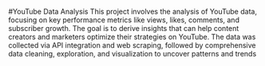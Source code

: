 #YouTube Data Analysis
    This project involves the analysis of YouTube data, focusing on key performance metrics like views, likes, comments, and subscriber growth. The goal is to derive insights that can help content creators and marketers optimize their strategies on YouTube. The data was collected via API integration and web scraping, followed by comprehensive data cleaning, exploration, and visualization to uncover patterns and trends
